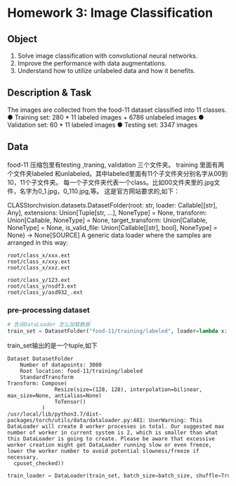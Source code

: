 
<!-- https://www.heywhale.com/mw/project/61133875aca2460017a464a5 -->

# Homework 3: Image Classification
## Object
1. Solve image classification with convolutional neural networks.
2. Improve the performance with data augmentations.
3. Understand how to utilize unlabeled data and how it benefits.

## Description & Task
The images are collected from the food-11 dataset classified into 11 classes.
● Training set: 280 * 11 labeled images + 6786 unlabeled images
● Validation set: 60 * 11 labeled images
● Testing set: 3347 images

## Data
food-11 压缩包里有testing ,traning, validation 三个文件夹。
training 里面有两个文件夹labeled 和unlabeled。其中labeled里面有11个子文件夹分别名字从00到10，11个子文件夹。
每一个子文件夹代表一个class。比如00文件夹里的.jpg文件，名字为0_1.jpg，0_110.jpg,等。
这是官方网站要求的,如下：

CLASStorchvision.datasets.DatasetFolder(root: str, loader: Callable[[str], Any], extensions: Union[Tuple[str, ...], NoneType] = None, transform: Union[Callable, NoneType] = None, target_transform: Union[Callable, NoneType] = None, is_valid_file: Union[Callable[[str], bool], NoneType] = None) → None[SOURCE]
A generic data loader where the samples are arranged in this way:
```
root/class_x/xxx.ext
root/class_x/xxy.ext
root/class_x/xxz.ext

root/class_y/123.ext
root/class_y/nsdf3.ext
root/class_y/asd932_.ext
```
###  pre-processing dataset

```python
# 告诉DataLoader 怎么加载数据
train_set = DatasetFolder("food-11/training/labeled", loader=lambda x: Image.open(x), extensions="jpg", transform=train_tfm)
```
train_set输出的是一个tuple,如下
```
Dataset DatasetFolder
    Number of datapoints: 3080
    Root location: food-11/training/labeled
    StandardTransform
Transform: Compose(
               Resize(size=(128, 128), interpolation=bilinear, max_size=None, antialias=None)
               ToTensor()
           )
/usr/local/lib/python3.7/dist-packages/torch/utils/data/dataloader.py:481: UserWarning: This DataLoader will create 8 worker processes in total. Our suggested max number of worker in current system is 2, which is smaller than what this DataLoader is going to create. Please be aware that excessive worker creation might get DataLoader running slow or even freeze, lower the worker number to avoid potential slowness/freeze if necessary.
  cpuset_checked))
  ```
  

```python
train_loader = DataLoader(train_set, batch_size=batch_size, shuffle=True, num_workers=8, pin_memory=True)
```
